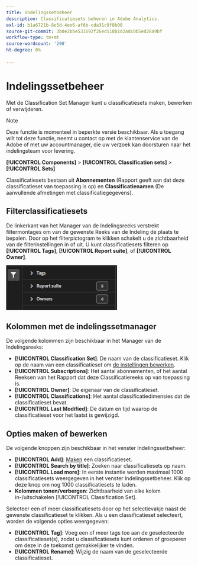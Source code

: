 ```yaml
---
title: Indelingssetbeheer
description: Classificatiesets beheren in Adobe Analytics.
exl-id: b1a6721b-8e5d-4ee6-af6b-cda31c9f8b00
source-git-commit: 3b0e2bbe531692f26ed118b1d2adc0b5ed28a9bf
workflow-type: tm+mt
source-wordcount: '298'
ht-degree: 0%

---
```


# Indelingssetbeheer

Met de Classification Set Manager kunt u classificatiesets maken, bewerken of verwijderen.

>[!NOTE]
>
>Deze functie is momenteel in beperkte versie beschikbaar. Als u toegang wilt tot deze functie, neemt u contact op met de klantenservice van de Adobe of met uw accountmanager, die uw verzoek kan doorsturen naar het indelingsteam voor levering.

**[!UICONTROL Components]** > **[!UICONTROL Classification sets]** > **[!UICONTROL Sets]**

Classificatiesets bestaan uit **Abonnementen** (Rapport geeft aan dat deze classificatieset van toepassing is op) en **Classificatienamen** (De aanvullende afmetingen met classificatiegegevens).

## Filterclassificatiesets

De linkerkant van het Manager van de Indelingsreeks verstrekt filtermontages om van de gewenste Reeks van de Indeling de plaats te bepalen. Door op het filterpictogram te klikken schakelt u de zichtbaarheid van de filterinstellingen in of uit. U kunt classificatiesets filteren op **[!UICONTROL Tags]**, **[!UICONTROL Report suite]**, of **[!UICONTROL Owner]**.

![Classificatiesetfilters](../assets/classification-set-filters.png)

## Kolommen met de indelingssetmanager

De volgende kolommen zijn beschikbaar in het Manager van de Indelingsreeks:

* **[!UICONTROL Classification Set]**: De naam van de classificatieset. Klik op de naam van een classificatieset om [de instellingen bewerken](settings.md).
* **[!UICONTROL Subscriptions]**: Het aantal abonnementen, of het aantal Reeksen van het Rapport dat deze Classificatiereeks op van toepassing is.
* **[!UICONTROL Owner]**: De eigenaar van de classificatieset.
* **[!UICONTROL Classifications]**: Het aantal classificatiedimensies dat de classificatieset bevat.
* **[!UICONTROL Last Modified]**: De datum en tijd waarop de classificatieset voor het laatst is gewijzigd.

## Opties maken of bewerken

De volgende knoppen zijn beschikbaar in het venster Indelingssetbeheer:

* **[!UICONTROL Add]**: [Maken](create.md) een classificatieset.
* **[!UICONTROL Search by title]**: Zoeken naar classificatiesets op naam.
* **[!UICONTROL Load more]**: In eerste instantie worden maximaal 1000 classificatiesets weergegeven in het venster Indelingssetbeheer. Klik op deze knop om nog 1000 classificatiesets te laden.
* **Kolommen tonen/verbergen**: Zichtbaarheid van elke kolom in-/uitschakelen [!UICONTROL Classification Set].

Selecteer een of meer classificatiesets door op het selectievakje naast de gewenste classificatieset te klikken. Als u een classificatieset selecteert, worden de volgende opties weergegeven:

* **[!UICONTROL Tag]**: Voeg een of meer tags toe aan de geselecteerde classificatieset(s), zodat u classificatiesets kunt ordenen of groeperen om deze in de toekomst gemakkelijker te vinden.
* **[!UICONTROL Rename]**: Wijzig de naam van de geselecteerde classificatieset.
